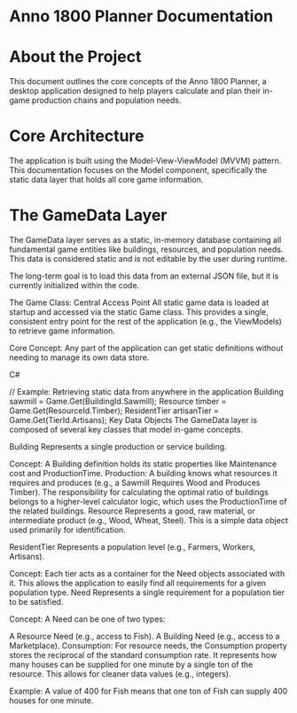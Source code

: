# Anno 1800 Planner Documentation
# About the Project
This document outlines the core concepts of the Anno 1800 Planner, a desktop application designed to help players calculate and plan their in-game production chains and population needs.

# Core Architecture
The application is built using the Model-View-ViewModel (MVVM) pattern. This documentation focuses on the Model component, specifically the static data layer that holds all core game information.

# The GameData Layer
The GameData layer serves as a static, in-memory database containing all fundamental game entities like buildings, resources, and population needs. This data is considered static and is not editable by the user during runtime.

The long-term goal is to load this data from an external JSON file, but it is currently initialized within the code.

The Game Class: Central Access Point
All static game data is loaded at startup and accessed via the static Game class. This provides a single, consistent entry point for the rest of the application (e.g., the ViewModels) to retrieve game information.

Core Concept: Any part of the application can get static definitions without needing to manage its own data store.

C#

// Example: Retrieving static data from anywhere in the application
Building sawmill = Game.Get(BuildingId.Sawmill);
Resource timber = Game.Get(ResourceId.Timber);
ResidentTier artisanTier = Game.Get(TierId.Artisans);
Key Data Objects
The GameData layer is composed of several key classes that model in-game concepts.

Building
Represents a single production or service building.

Concept: A Building definition holds its static properties like Maintenance cost and ProductionTime.
Production: A building knows what resources it requires and produces (e.g., a Sawmill Requires Wood and Produces Timber). The responsibility for calculating the optimal ratio of buildings belongs to a higher-level calculator logic, which uses the ProductionTime of the related buildings.
Resource
Represents a good, raw material, or intermediate product (e.g., Wood, Wheat, Steel). This is a simple data object used primarily for identification.

ResidentTier
Represents a population level (e.g., Farmers, Workers, Artisans).

Concept: Each tier acts as a container for the Need objects associated with it. This allows the application to easily find all requirements for a given population type.
Need
Represents a single requirement for a population tier to be satisfied.

Concept: A Need can be one of two types:

A Resource Need (e.g., access to Fish).
A Building Need (e.g., access to a Marketplace).
Consumption: For resource needs, the Consumption property stores the reciprocal of the standard consumption rate. It represents how many houses can be supplied for one minute by a single ton of the resource. This allows for cleaner data values (e.g., integers).

Example: A value of 400 for Fish means that one ton of Fish can supply 400 houses for one minute.